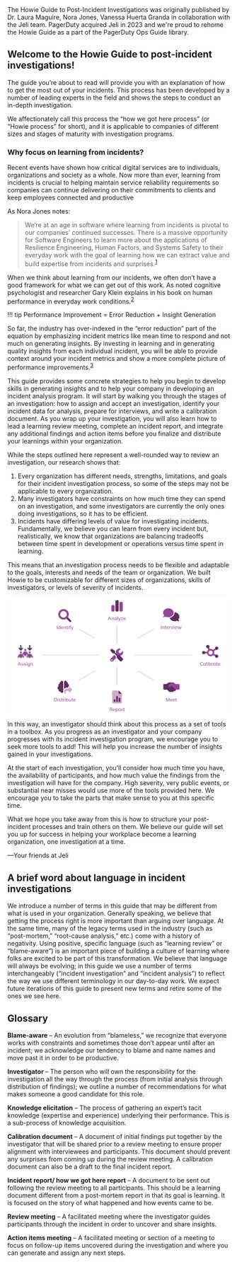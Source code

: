 <div class="callout">The Howie Guide to Post-Incident Investigations was originally published by Dr. Laura Maguire, Nora Jones, Vanessa Huerta Granda in collaboration with the Jeli team. PagerDuty acquired Jeli in 2023 and we're proud to rehome the Howie Guide as a part of the PagerDuty Ops Guide library.</div>

## Welcome to the Howie Guide to post‑incident investigations!

The guide you’re about to read will provide you with an explanation of how to get the most out of your incidents. This process has been developed by a number of leading experts in the field and shows the steps to conduct an in-depth investigation.

We affectionately call this process the “how we got here process” (or “Howie process” for short), and it is applicable to companies of different sizes and stages of maturity with investigation programs.

### Why focus on learning from incidents?
Recent events have shown how critical digital services are to individuals, organizations and society as a whole. Now more than ever, learning from incidents is crucial to helping maintain service reliability requirements so companies can continue delivering on their commitments to clients and keep employees connected and productive

As Nora Jones notes:

> We’re at an age in software where learning from incidents is pivotal to our companies’ continued successes. There is a massive opportunity for Software Engineers to learn more about the applications of Resilience Engineering, Human Factors, and Systems Safety to their everyday work with the goal of learning how we can extract value and build expertise from incidents and surprises.<sup>[1](https://howie-guide.pagerduty.com/authack/#references)</sup>

When we think about learning from our incidents, we often don’t have a good framework for what we can get out of this work. As noted cognitive psychologist and researcher Gary Klein explains in his book on human performance in everyday work conditions.<sup>[2](https://howie-guide.pagerduty.com/authack/#references)</sup>

!!! tip
    Performance Improvement = Error Reduction + Insight Generation

So far, the industry has over-indexed in the “error reduction” part of the equation by emphasizing incident metrics like mean time to respond and not much on generating insights. By investing in learning and in generating quality insights from each individual incident, you will be able to provide context around your incident metrics and show a more complete picture of performance improvements.<sup>[3](https://howie-guide.pagerduty.com/authack/#references)</sup>

This guide provides some concrete strategies to help you begin to develop skills in generating insights and to help your company in developing an incident analysis program. It will start by walking you through the stages of an investigation: how to assign and accept an investigation, identify your incident data for analysis, prepare for interviews, and write a calibration document. As you wrap up your investigation, you will also learn how to lead a learning review meeting, complete an incident report, and integrate any additional findings and action items before you finalize and distribute your learnings within your organization.

While the steps outlined here represent a well-rounded way to review an investigation, our research shows that:

1. Every organization has different needs, strengths, limitations, and goals for their incident investigation process, so some of the steps may not be applicable to every organization.
2. Many investigators have constraints on how much time they can spend on an investigation, and some investigators are currently the only ones doing investigations, so it has to be efficient.
3. Incidents have differing levels of value for investigating incidents. Fundamentally, we believe you can learn from every incident but, realistically, we know that organizations are balancing tradeoffs between time spent in development or operations versus time spent in learning.


This means that an investigation process needs to be flexible and adaptable to the goals, interests and needs of the team or organization. We built Howie to be customizable for different sizes of organizations, skills of investigators, or levels of severity of incidents.

![Toolbox](assets/images/toolbox.png)

In this way, an investigator should think about this process as a set of tools in a toolbox. As you progress as an investigator and your company progresses with its incident investigation program, we encourage you to seek more tools to add! This will help you increase the number of insights gained in your investigations.

At the start of each investigation, you’ll consider how much time you have, the availability of participants, and how much value the findings from the investigation will have for the company. High severity, very public events, or substantial near misses would use more of the tools provided here. We encourage you to take the parts that make sense to you at this specific time.

What we hope you take away from this is how to structure your post-incident processes and train others on them. We believe our guide will set you up for success in helping your workplace become a learning organization, one investigation at a time.

—Your friends at Jeli

## A brief word about language in incident investigations
We introduce a number of terms in this guide that may be different from what is used in your organization. Generally speaking, we believe that getting the process right is more important than arguing over language. At the same time, many of the legacy terms used in the industry (such as “post-mortem,” “root-cause analysis,” etc.) come with a history of negativity. Using positive, specific language (such as “learning review” or “blame-aware”) is an important piece of building a culture of learning where folks are excited to be part of this transformation. We believe that language will always be evolving; in this guide we use a number of terms interchangeably (“incident investigation” and “incident analysis”) to reflect the way we use different terminology in our day-to-day work. We expect future iterations of this guide to present new terms and retire some of the ones we see here.

## Glossary
**Blame-aware** – An evolution from “blameless,” we recognize that everyone works with constraints and sometimes those don’t appear until after an incident; we acknowledge our tendency to blame and name names and move past it in order to be productive.

**Investigator** – The person who will own the responsibility for the investigation all the way through the process (from initial analysis through distribution of findings); we outline a number of recommendations for what makes someone a good candidate for this role.

**Knowledge elicitation** – The process of gathering an expert’s tacit knowledge (expertise and experience) underlying their performance. This is a sub-process of knowledge acquisition.

**Calibration document** – A document of initial findings put together by the investigator that will be shared prior to a review meeting to ensure proper alignment with interviewees and participants. This document should prevent any surprises from coming up during the review meeting. A calibration document can also be a draft to the final incident report.

**Incident report/ how we got here report** – A document to be sent out following the review meeting to all participants. This should be a learning document different from a post-mortem report in that its goal is learning. It is focused on the story of what happened and how events came to be.

**Review meeting** – A facilitated meeting where the investigator guides participants through the incident in order to uncover and share insights.

**Action items meeting** – A facilitated meeting or section of a meeting to focus on follow-up items uncovered during the investigation and where you can generate and assign any next steps.
